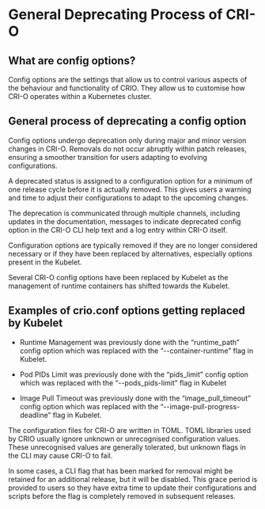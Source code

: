 # General Deprecating Process of CRI-O

## What are config options?

Config options are the settings that allow us to control various aspects of the
behaviour and functionality of CRIO. They allow us to customise how CRI-O
operates within a Kubernetes cluster.

## General process of deprecating a config option

Config options undergo deprecation only during major and minor version changes
in CRI-O. Removals do not occur abruptly within patch releases, ensuring a
smoother transition for users adapting to evolving configurations.

A deprecated status is assigned to a configuration option for a minimum of one
release cycle before it is actually removed. This gives users a warning and
time to adjust their configurations to adapt to the upcoming changes.

The deprecation is communicated through multiple channels, including updates
in the documentation, messages to indicate deprecated config option in the CRI-O
CLI help text and a log entry within CRI-O itself.

Configuration options are typically removed if they are no longer considered
necessary or if they have been replaced by alternatives, especially options
present in the Kubelet.

Several CRI-O config options have been replaced by Kubelet as the management
of runtime containers has shifted towards the Kubelet.

## Examples of crio.conf options getting replaced by Kubelet

- Runtime Management was previously done with the “runtime\_path” config option
  which was replaced with the “--container-runtime” flag in Kubelet.

- Pod PIDs Limit was previously done with the “pids\_limit” config option
  which was replaced with the “--pods\_pids-limit” flag in Kubelet

- Image Pull Timeout was previously done with the “image\_pull\_timeout” config
  option which was replaced with the “--image-pull-progress-deadline” flag in
  Kubelet.

The configuration files for CRI-O are written in TOML. TOML libraries used by
CRIO usually ignore unknown or unrecognised configuration values. These
unrecognised values are generally tolerated, but unknown flags in the CLI may
cause CRI-O to fail.

In some cases, a CLI flag that has been marked for removal might be retained
for an additional release, but it will be disabled. This grace period is
provided to users so they have extra time to update their configurations and
scripts before the flag is completely removed in subsequent releases.